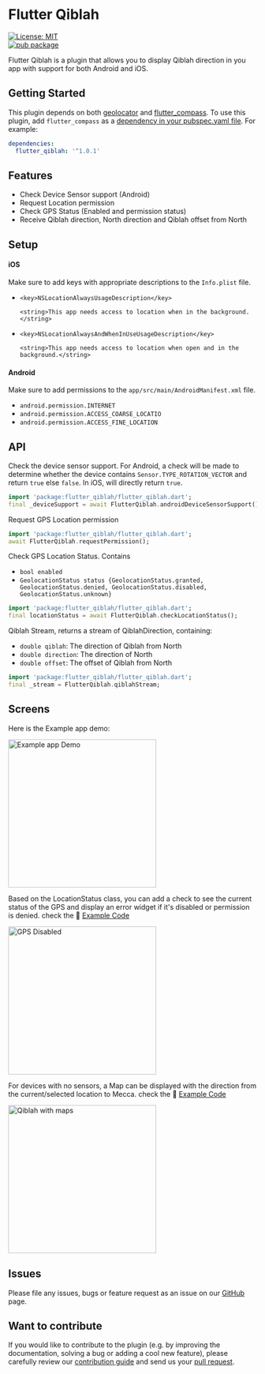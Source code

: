 # Flutter Qiblah

[![License: MIT](https://img.shields.io/badge/License-MIT-yellow.svg)](https://opensource.org/licenses/MIT)  
[![pub package](https://img.shields.io/pub/v/flutter_qiblah.svg)](https://pub.dev/packages/flutter_qiblah)

Flutter Qiblah is a plugin that allows you to display Qiblah direction in you app with support for both Android and iOS.

## Getting Started

This plugin depends on both [geolocator](https://pub.dev/packages/geolocator) and [flutter_compass](https://pub.dev/packages/flutter_compass). 
To use this plugin, add `flutter_compass` as a [dependency in your pubspec.yaml file](https://flutter.io/platform-plugins/). For example:
```yaml
dependencies:
  flutter_qiblah: '^1.0.1'
```

## Features

* Check Device Sensor support (Android)
* Request Location permission
* Check GPS Status (Enabled and permission status)
* Receive Qiblah direction, North direction and Qiblah offset from North


## Setup

#### iOS
Make sure to add keys with appropriate descriptions to the `Info.plist` file.

* `<key>NSLocationAlwaysUsageDescription</key>`

  `<string>This app needs access to location when in the background.</string>`
  
*  `<key>NSLocationAlwaysAndWhenInUseUsageDescription</key>`

   `<string>This app needs access to location when open and in the background.</string>`



#### Android
Make sure to add permissions to the `app/src/main/AndroidManifest.xml` file.

* `android.permission.INTERNET`
* `android.permission.ACCESS_COARSE_LOCATIO`
* `android.permission.ACCESS_FINE_LOCATION`

## API

Check the device sensor support. 
For Android, a check will be made to determine whether the device contains `Sensor.TYPE_ROTATION_VECTOR` and return `true` else `false`. 
In iOS, will directly return `true`. 

```dart
import 'package:flutter_qiblah/flutter_qiblah.dart';
final _deviceSupport = await FlutterQiblah.androidDeviceSensorSupport();
```

Request GPS Location permission

```dart
import 'package:flutter_qiblah/flutter_qiblah.dart';
await FlutterQiblah.requestPermission();
```

Check GPS Location Status. Contains 

* `bool enabled`  
* `GeolocationStatus status {GeolocationStatus.granted, GeolocationStatus.denied, GeolocationStatus.disabled, GeolocationStatus.unknown}`

```dart
import 'package:flutter_qiblah/flutter_qiblah.dart';
final locationStatus = await FlutterQiblah.checkLocationStatus();
```

Qiblah Stream, returns a stream of QiblahDirection, containing: 

* `double qiblah`: The direction of Qiblah from North
* `double direction`: The direction of North
* `double offset`: The offset of Qiblah from North

```dart
import 'package:flutter_qiblah/flutter_qiblah.dart';
final _stream = FlutterQiblah.qiblahStream;
```

## Screens

Here is the Example app demo:

<img src="https://drive.google.com/uc?export=view&id=19nhSR_VUFczOIriDC2hHJ_nSzhQY8Mic" alt="Example app Demo" width="300">

Based on the LocationStatus class, you can add a check to see the current status of the GPS and display an error widget if it's disabled or permission is denied. 
check the :memo: [Example Code](https://github.com/medyas/flutter_qiblah/tree/master/example/)

<img src="https://drive.google.com/uc?export=view&id=1vRB_GtFtK9sVCQIJqm3Tslsfy5hxQ6at" alt="GPS Disabled" width="300">

For devices with no sensors, a Map can be displayed with the direction from the current/selected location to Mecca. 
check the :memo: [Example Code](https://github.com/medyas/flutter_qiblah/tree/master/example/)

<img src="https://drive.google.com/uc?export=view&id=1CeLQXEVYOO08EPDyl7ycOUvdRGoxrVjG" alt="Qiblah with maps" width="300">

## Issues

Please file any issues, bugs or feature request as an issue on our [GitHub](https://github.com/medyas/flutter_qiblah/issues) page.

## Want to contribute

If you would like to contribute to the plugin (e.g. by improving the documentation, solving a bug or adding a cool new feature), please carefully review our [contribution guide](CONTRIBUTING.md) and send us your [pull request](https://github.com/medyas/flutter_qiblah/pulls).
